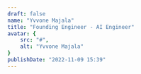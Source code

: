 ```yaml
---
draft: false
name: "Yvvone Majala"
title: "Founding Engineer - AI Engineer"
avatar: {
    src: "#",
    alt: "Yvvone Majala"
}
publishDate: "2022-11-09 15:39"
---
```

